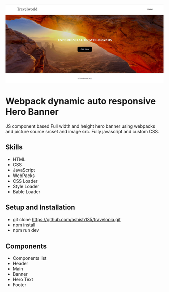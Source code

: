 <div align="center">
    <img src="./src/images/preview.jpg">
</div>

# Webpack dynamic auto responsive Hero Banner
JS component based Full width and height hero banner using webpacks and picture source srcset and image src. Fully javascript and custom CSS.

## Skills
- HTML
- CSS
- JavaScript
- WebPacks
 - CSS Loader
 - Style Loader
 - Bable Loader

 ## Setup and Installation
- git clone https://github.com/ashish135/travelopia.git
- npm install
- npm run dev

## Components
- Components list
 - Header
 - Main
  - Banner
  - Hero Text
 - Footer 

